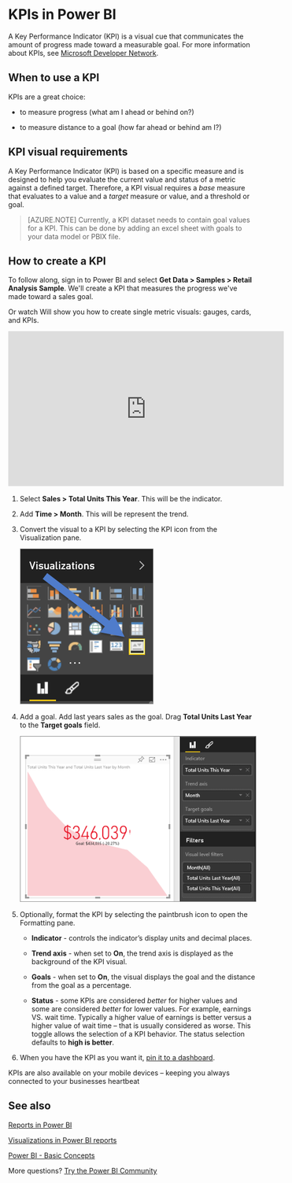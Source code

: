<properties
   pageTitle="KPI visuals"
   description="create KPI in power bi"
   services="powerbi"
   documentationCenter=""
   authors="mihart"
   manager="mblythe"
   backup=""
   editor=""
   tags=""
   featuredVideoId="xmja6EpqaO0"
   qualityFocus="no"
   qualityDate=""/>

<tags
   ms.service="powerbi"
   ms.devlang="NA"
   ms.topic="article"
   ms.tgt_pltfrm="NA"
   ms.workload="powerbi"
   ms.date="12/12/2016"
   ms.author="mihart"/>

# KPIs in Power BI

A Key Performance Indicator (KPI) is a visual cue that communicates the amount of progress made toward a measurable goal. For more information about KPIs, see [Microsoft Developer Network](https://msdn.microsoft.com/library/hh272050).

##  When to use a KPI
KPIs are a great choice:

-   to measure progress (what am I ahead or behind on?)

-   to measure distance to a goal (how far ahead or behind am I?)   

##  KPI visual requirements
A Key Performance Indicator (KPI) is based on a specific measure and is designed to help you evaluate the current value and status of a metric against a defined target. Therefore, a KPI visual requires a *base* measure that evaluates to a value and a *target* measure or value, and a threshold or goal.

>[AZURE.NOTE] Currently, a KPI dataset needs to contain goal values for a KPI. This can be done by adding an excel sheet with goals to your data model or PBIX file.

##  How to create a KPI  

To follow along, sign in to Power BI and select **Get Data > Samples > Retail Analysis Sample**. We'll create a KPI that measures the progress we've made toward a sales goal.

Or watch Will show you how to create single metric visuals: gauges, cards, and KPIs.
<iframe width="560" height="315" src="https://www.youtube.com/embed/xmja6EpqaO0?list=PL1N57mwBHtN0JFoKSR0n-tBkUJHeMP2cP" frameborder="0" allowfullscreen></iframe>

1.  Select **Sales > Total Units This Year**.  This will be the indicator.

2.  Add **Time > Month**.  This will be represent the trend.

2. Convert the visual to a KPI by selecting the KPI icon from the Visualization pane.

    ![](media/powerbi-service-tutorial-kpi/kpi-icon.png)

3. Add a goal. Add last years sales as the goal. Drag **Total Units Last Year** to the **Target goals** field.

    ![](media/powerbi-service-tutorial-kpi/kpi-new.png)

4.  Optionally, format the KPI by selecting the paintbrush icon to open the Formatting pane.

    -   **Indicator** - controls the indicator’s display units and decimal places.

    -   **Trend axis** - when set to **On**, the trend axis is displayed as the background of the KPI visual.  

    -   **Goals** - when set to **On**, the visual displays the goal and the distance from the goal as a percentage.

    -   **Status** - some KPIs are considered *better* for higher values and some are considered *better* for lower values. For example, earnings VS. wait time. Typically a higher value of earnings is better versus a higher value of wait time – that is usually considered as worse. This toggle allows the selection of a KPI behavior. The status selection defaults to **high is better**.

6.  When you have the KPI as you want it, [pin it to a dashboard](powerbi-service-pin-a-tile-to-a-dashboard-from-a-report.md).


KPIs are also available on your mobile devices – keeping you always connected to your businesses heartbeat



##  See also

[Reports in Power BI](powerbi-service-reports.md)

[Visualizations in Power BI reports](powerbi-service-visualizations-for-reports.md)

[Power BI - Basic Concepts](powerbi-service-basic-concepts.md)

More questions? [Try the Power BI Community](http://community.powerbi.com/)
